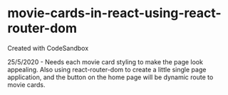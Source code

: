 # movie-cards-in-react-using-react-router-dom
Created with CodeSandbox

25/5/2020 - Needs each movie card styling to make the page look appealing.
Also using react-router-dom to create a little single page application, and the button on the home page will be dynamic route to movie cards.
